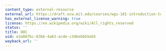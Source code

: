 ```yaml
---
content_type: external-resource
external_url: https://draft.ocw.mit.edu/courses/wgs-101-introduction-to-womens-and-gender-studies-spring-2023/resources/mitwgs_101_s23_homework12_docx/
has_external_license_warning: true
license: https://en.wikipedia.org/wiki/All_rights_reserved
status: ''
title: DOC
uid: e3a887bc-63bb-4a63-acde-c34bebbb5eb5
wayback_url: ''
---
```

